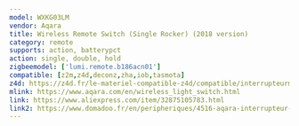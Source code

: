 ```yaml
---
model: WXKG03LM
vendor: Aqara
title: Wireless Remote Switch (Single Rocker) (2018 version)
category: remote
supports: action, batterypct
action: single, double, hold
zigbeemodel: ['lumi.remote.b186acn01']
compatible: [z2m,z4d,deconz,zha,iob,tasmota]
z4d: https://z4d.fr/le-materiel-compatible-z4d/compatible/interrupteurmuralsurpilesimpletouche
mlink: https://www.aqara.com/en/wireless_light_switch.html
link: https://www.aliexpress.com/item/32875105783.html
link2: https://www.domadoo.fr/en/peripheriques/4516-aqara-interrupteur-mural-simple-sans-fil-zigbee-6970504210035.html
---
```

